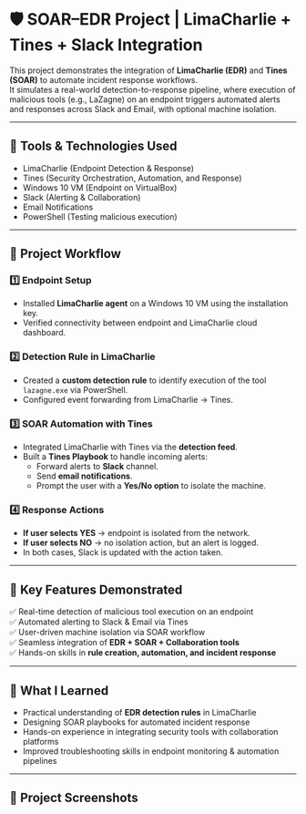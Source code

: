 # 🛡️ SOAR–EDR Project | LimaCharlie + Tines + Slack Integration

This project demonstrates the integration of **LimaCharlie (EDR)** and **Tines (SOAR)** to automate incident response workflows.  
It simulates a real-world detection-to-response pipeline, where execution of malicious tools (e.g., LaZagne) on an endpoint triggers automated alerts and responses across Slack and Email, with optional machine isolation.

---

## 🧰 Tools & Technologies Used
- LimaCharlie (Endpoint Detection & Response)
- Tines (Security Orchestration, Automation, and Response)
- Windows 10 VM (Endpoint on VirtualBox)
- Slack (Alerting & Collaboration)
- Email Notifications
- PowerShell (Testing malicious execution)

---

## 🧩 Project Workflow

### 1️⃣ Endpoint Setup
- Installed **LimaCharlie agent** on a Windows 10 VM using the installation key.
- Verified connectivity between endpoint and LimaCharlie cloud dashboard.

### 2️⃣ Detection Rule in LimaCharlie
- Created a **custom detection rule** to identify execution of the tool `lazagne.exe` via PowerShell.
- Configured event forwarding from LimaCharlie → Tines.

### 3️⃣ SOAR Automation with Tines
- Integrated LimaCharlie with Tines via the **detection feed**.
- Built a **Tines Playbook** to handle incoming alerts:
  - Forward alerts to **Slack** channel.
  - Send **email notifications**.
  - Prompt the user with a **Yes/No option** to isolate the machine.

### 4️⃣ Response Actions
- **If user selects YES** → endpoint is isolated from the network.  
- **If user selects NO** → no isolation action, but an alert is logged.  
- In both cases, Slack is updated with the action taken.

---

## 🚨 Key Features Demonstrated
✅ Real-time detection of malicious tool execution on an endpoint  
✅ Automated alerting to Slack & Email via Tines  
✅ User-driven machine isolation via SOAR workflow  
✅ Seamless integration of **EDR + SOAR + Collaboration tools**  
✅ Hands-on skills in **rule creation, automation, and incident response**

---


## 🧠 What I Learned
- Practical understanding of **EDR detection rules** in LimaCharlie  
- Designing SOAR playbooks for automated incident response  
- Hands-on experience in integrating security tools with collaboration platforms  
- Improved troubleshooting skills in endpoint monitoring & automation pipelines  

---


## 📸 Project Screenshots

